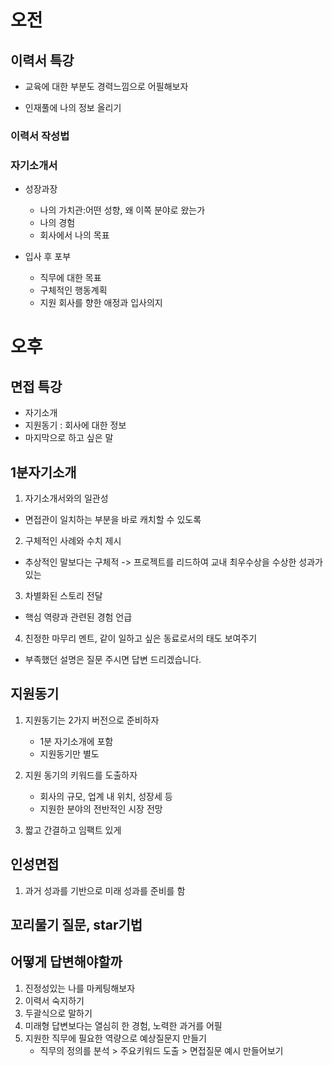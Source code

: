 # 오전

## 이력서 특강

- 교육에 대한 부분도 경력느낌으로 어필해보자

* 인재풀에 나의 정보 올리기

### 이력서 작성법

### 자기소개서

- 성장과장

  - 나의 가치관:어떤 성향, 왜 이쪽 분야로 왔는가
  - 나의 경험
  - 회사에서 나의 목표

- 입사 후 포부
  - 직무에 대한 목표
  - 구체적인 행동계획
  - 지원 회사를 향한 애정과 입사의지

# 오후

## 면접 특강

- 자기소개
- 지원동기 : 회사에 대한 정보
- 마지막으로 하고 싶은 말

## 1분자기소개

1. 자기소개서와의 일관성

- 면접관이 일치하는 부분을 바로 캐치할 수 있도록

2. 구체적인 사례와 수치 제시

- 추상적인 말보다는 구체적 -> 프로젝트를 리드하여 교내 최우수상을 수상한 성과가 있는

3. 차별화된 스토리 전달

- 핵심 역량과 관련된 경험 언급

4. 친정한 마무리 멘트, 같이 일하고 싶은 동료로서의 태도 보여주기

- 부족했던 설명은 질문 주시면 답변 드리겠습니다.

## 지원동기

1. 지원동기는 2가지 버전으로 준비하자

   - 1분 자기소개에 포함
   - 지원동기만 별도

2. 지원 동기의 키워드를 도출하자

   - 회사의 규모, 업계 내 위치, 성장세 등
   - 지원한 분야의 전반적인 시장 전망

3. 짧고 간결하고 임팩트 있게

## 인성면접

1. 과거 성과를 기반으로 미래 성과를 준비를 함

## 꼬리물기 질문, star기법

## 어떻게 답변해야할까

1. 진정성있는 나를 마케팅해보자
2. 이력서 숙지하기
3. 두괄식으로 말하기
4. 미래형 답변보다는 열심히 한 경험, 노력한 과거를 어필
5. 지원한 직무에 필요한 역량으로 예상질문지 만들기
   - 직무의 정의를 분석 > 주요키워드 도출 > 면접질문 예시 만들어보기

